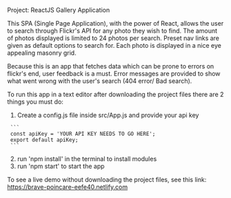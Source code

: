 Project: 
ReactJS Gallery Application

This SPA (Single Page Application), with the power of React, allows the user to search through Flickr's API for any photo they wish to find. The amount of photos displayed is limited to 24 photos per search. Preset nav links are given as default options to search for. Each photo is displayed in a nice eye appealing masonry grid.

Because this is an app that fetches data which can be prone to errors on flickr's end, user feedback is a must. Error messages are provided to show what went wrong with the user's search (404 error/ Bad search).

 
To run this app in a text editor after downloading the project files there are 2 things you must do:
  1.  Create a config.js file inside src/App.js and provide your api key

     ```
     const apiKey = 'YOUR API KEY NEEDS TO GO HERE';
     export default apiKey;
     ```
  2.  run 'npm install' in the terminal to install modules
  3.  run 'npm start' to start the app

To see a live demo without downloading the project files, see this link: https://brave-poincare-eefe40.netlify.com
